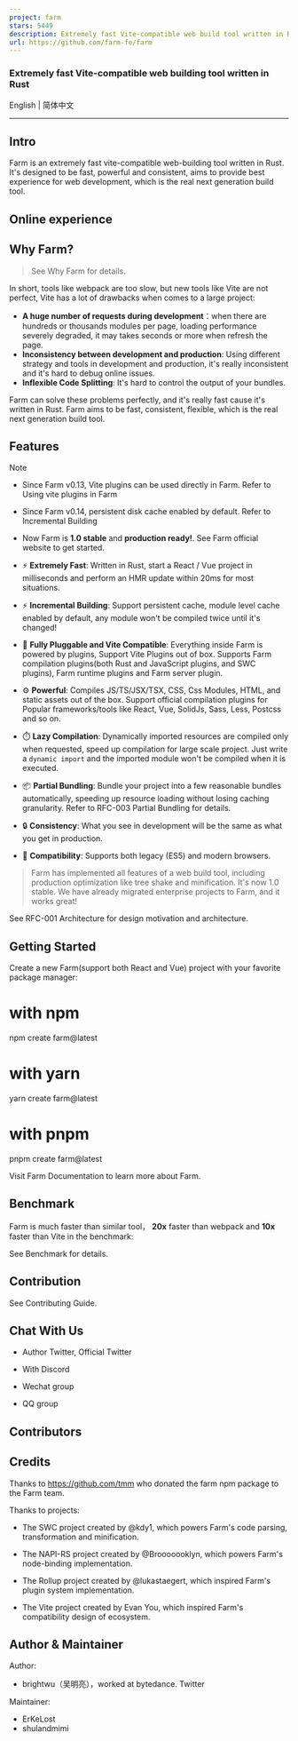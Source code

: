 ```yaml
---
project: farm
stars: 5449
description: Extremely fast Vite-compatible web build tool written in Rust
url: https://github.com/farm-fe/farm
---
```


### Extremely fast Vite-compatible web building tool written in Rust

English | 简体中文

  

* * *

Intro
-----

Farm is an extremely fast vite-compatible web-building tool written in Rust. It's designed to be fast, powerful and consistent, aims to provide best experience for web development, which is the real next generation build tool.

Online experience
-----------------

Why Farm?
---------

> See Why Farm for details.

In short, tools like webpack are too slow, but new tools like Vite are not perfect, Vite has a lot of drawbacks when comes to a large project:

-   **A huge number of requests during development**：when there are hundreds or thousands modules per page, loading performance severely degraded, it may takes seconds or more when refresh the page.
-   **Inconsistency between development and production**: Using different strategy and tools in development and production, it's really inconsistent and it's hard to debug online issues.
-   **Inflexible Code Splitting**: It's hard to control the output of your bundles.

Farm can solve these problems perfectly, and it's really fast cause it's written in Rust. Farm aims to be fast, consistent, flexible, which is the real next generation build tool.

Features
--------

Note

-   Since Farm v0.13, Vite plugins can be used directly in Farm. Refer to Using vite plugins in Farm
-   Since Farm v0.14, persistent disk cache enabled by default. Refer to Incremental Building
-   Now Farm is **1.0 stable** and **production ready!**. See Farm official website to get started.

-   ⚡ **Extremely Fast**: Written in Rust, start a React / Vue project in milliseconds and perform an HMR update within 20ms for most situations.
-   ⚡ **Incremental Building**: Support persistent cache, module level cache enabled by default, any module won't be compiled twice until it's changed!
-   🧰 **Fully Pluggable and Vite Compatible**: Everything inside Farm is powered by plugins, Support Vite Plugins out of box. Supports Farm compilation plugins(both Rust and JavaScript plugins, and SWC plugins), Farm runtime plugins and Farm server plugin.
-   ⚙️ **Powerful**: Compiles JS/TS/JSX/TSX, CSS, Css Modules, HTML, and static assets out of the box. Support official compilation plugins for Popular frameworks/tools like React, Vue, SolidJs, Sass, Less, Postcss and so on.
-   ⏱️ **Lazy Compilation**: Dynamically imported resources are compiled only when requested, speed up compilation for large scale project. Just write a `dynamic import` and the imported module won't be compiled when it is executed.
-   📦 **Partial Bundling**: Bundle your project into a few reasonable bundles automatically, speeding up resource loading without losing caching granularity. Refer to RFC-003 Partial Bundling for details.
-   🔒 **Consistency**: What you see in development will be the same as what you get in production.
-   🌳 **Compatibility**: Supports both legacy (ES5) and modern browsers.

  

> Farm has implemented all features of a web build tool, including production optimization like tree shake and minification. It's now 1.0 stable. We have already migrated enterprise projects to Farm, and it works great!

See RFC-001 Architecture for design motivation and architecture.

  

Getting Started
---------------

Create a new Farm(support both React and Vue) project with your favorite package manager:

# with npm
npm create farm@latest
# with yarn
yarn create farm@latest
# with pnpm
pnpm create farm@latest

Visit Farm Documentation to learn more about Farm.

Benchmark
---------

Farm is much faster than similar tool， **20x** faster than webpack and **10x** faster than Vite in the benchmark:

See Benchmark for details.

Contribution
------------

See Contributing Guide.

Chat With Us
------------

-   Author Twitter, Official Twitter
    
-   With Discord
    
-   Wechat group
    

  

-   QQ group

  

Contributors
------------

  
  
  

Credits
-------

Thanks to https://github.com/tmm who donated the farm npm package to the Farm team.

Thanks to projects:

-   The SWC project created by @kdy1, which powers Farm's code parsing, transformation and minification.
    
-   The NAPI-RS project created by @Brooooooklyn, which powers Farm's node-binding implementation.
    
-   The Rollup project created by @lukastaegert, which inspired Farm's plugin system implementation.
    
-   The Vite project created by Evan You, which inspired Farm's compatibility design of ecosystem.
    

Author & Maintainer
-------------------

Author:

-   brightwu（吴明亮），worked at bytedance. Twitter

Maintainer:

-   ErKeLost
-   shulandmimi
